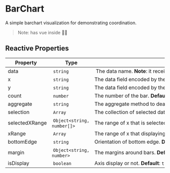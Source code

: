 # BarChart

A simple barchart visualization for demonstrating coordination.

> Note: has vue inside 🤦‍♀️

## Reactive Properties

| Property  | Type | Description | Method | Target |
| -------------- | -------------- | --------------------------------------- | ------ | ------ |
| data  | `string` |  The data name. **Note**: it receives data value array in visualization implementation. | set | data |
| x | `string` | The data field encoded by the x channel. **Default**: the first quantitative attribute's name of the data. | encode | x |
| y | `string` | The data field encoded by the y channel. **Default**: the second quantitative attribute's name of the data. | encode | y |
| count | `number` | The number of the bar. **Default**: `5`. | encode | count |
| aggregate | `string` | The aggregate method to deal data in each part. **Default**: `count`. | encode | aggregate |
| selection | `Array` | The collection of selected data items. **Default**: all items of the data. | select | items |
| selectedXRange | `Object<string, number[]>` | The range of x that is selected. **Default**: `{}`. | select | ranges |
| xRange | `Array` | The range of x that displaying. **Default**: `[]`. | navigate | ranges |
| bottomEdge | `string` | Orientation of bottom edge. **Default**: `bottom`. | - | - |
| margin | `Object<string, number>` | The margins around bars. **Default**: `{top: 20, right: 20, bottom: 35, left: 30, between: 1}`. | - | - |
| isDisplay | `boolean` | Axis display or not. **Default**: `true`. | - | - |
